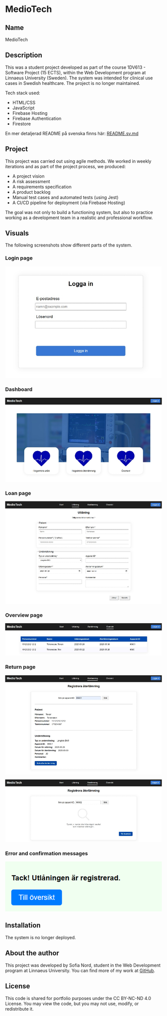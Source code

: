 # MedioTech

## Name
MedioTech

## Description
This was a student project developed as part of the course 1DV613 - Software Project (15 ECTS), within the Web Development program at Linnaeus University (Sweden). The system was intended for clinical use cases in Swedish healthcare. The project is no longer maintained.

Tech stack used:
* HTML/CSS
* JavaScript
* Firebase Hosting
* Firebase Authentication
* Firestore

En mer detaljerad README på svenska finns här: [README.sv.md](README.sv.md)

## Project 
This project was carried out using agile methods. We worked in weekly iterations and as part of the project process, we produced:

* A project vision
* A risk assessment
* A requirements specification
* A product backlog
* Manual test cases and automated tests (using Jest)
* A CI/CD pipeline for deployment (via Firebase Hosting)

The goal was not only to build a functioning system, but also to practice working as a development team in a realistic and professional workflow.

## Visuals
The following screenshots show different parts of the system.

### Login page
![login page](./public/images/readme/login-page.jpg)

### Dashboard
![dashboard](./public/images/readme/dashboard-page.jpg)

### Loan page
![loan page](./public/images/readme/loan-page.jpg)

### Overview page
![overview page](./public/images/readme/overview-page.jpg)

### Return page
![return page](./public/images/readme/return-page.jpg) 

![return page error](./public/images/readme/return-page-error.jpg)

### Error and confirmation messages
![confirmation](./public/images/readme/confirmation-message.png) 

## Installation
The system is no longer deployed.

## About the author
This project was developed by Sofia Nord, student in the Web Development program at Linnaeus University. You can find more of my work at [GitHub](https://github.com/sofia-mnord/).

## License
 This code is shared for portfolio purposes under the CC BY-NC-ND 4.0 License. You may view the code, but you may not use, modify, or redistribute it.

